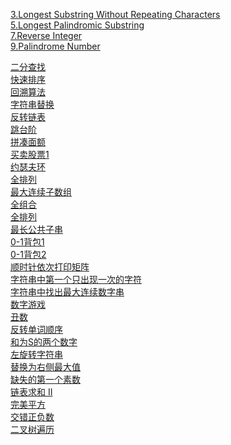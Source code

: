 
[3.Longest Substring Without Repeating Characters](https://github.com/kangdengfei/LeetCode/blob/master/src/main/java/LintCode100/Longest_Substring_Without_Repeating_Characters_3.java)<br>
[5.Longest Palindromic Substring](https://github.com/kangdengfei/LeetCode/blob/master/src/main/java/LintCode100/Longest_Palindromic_Substring_5.java)<br>
[7.Reverse Integer ](https://github.com/kangdengfei/LeetCode/blob/master/src/main/java/LintCode100/Reverse_Integer_7.java)<br>
[9.Palindrome Number](https://github.com/kangdengfei/LeetCode/blob/master/src/main/java/LeetCode1_100/Palindrome_Number_9.java)<br>

[二分查找](https://github.com/kangdengfei/Code/blob/master/src/main/java/BinarySearch.java)<br>
[快速排序](https://github.com/kangdengfei/Code/blob/master/src/main/java/QuickSort.java)<br>
[回溯算法](https://github.com/kangdengfei/Code/blob/master/src/main/java/Solution1.java)<br>
[字符串替换](https://github.com/kangdengfei/Code/blob/master/src/main/java/Solution3.java)<br>
[反转链表](https://github.com/kangdengfei/Code/blob/master/src/main/java/Solution4.java)<br>
[跳台阶](https://github.com/kangdengfei/Code/blob/master/src/main/java/Solution5.java)<br>
[拼凑面额](https://github.com/kangdengfei/Code/blob/master/src/main/java/Solution6.java)<br>
[买卖股票1](https://github.com/kangdengfei/Code/blob/master/src/main/java/Solution7.java)<br>
[约瑟夫环](https://github.com/kangdengfei/Code/blob/master/src/main/java/Solution8.java)<br>
[全排列](https://github.com/kangdengfei/Code/blob/master/src/main/java/Solution9.java)<br>
[最大连续子数组](https://github.com/kangdengfei/Code/blob/master/src/main/java/Solution10.java)<br>
[全组合](https://github.com/kangdengfei/Code/blob/master/src/main/java/Solution11.java)<br>
[全排列](https://github.com/kangdengfei/Code/blob/master/src/main/java/Solution12.java)<br>
[最长公共子串](https://github.com/kangdengfei/Code/blob/master/src/main/java/Solution13.java)<br>
[0-1背包1](https://github.com/kangdengfei/Code/blob/master/src/main/java/Solution14.java)<br>
[0-1背包2](https://github.com/kangdengfei/Code/blob/master/src/main/java/Solution15.java)<br>
[顺时针依次打印矩阵](https://github.com/kangdengfei/Code/blob/master/src/main/java/Solution17.java)<br>
[字符串中第一个只出现一次的字符](https://github.com/kangdengfei/Code/blob/master/src/main/java/Solution19.java)<br>
[字符串中找出最大连续数字串](https://github.com/kangdengfei/Code/blob/master/src/main/java/Solution20.java)<br>
[数字游戏](https://github.com/kangdengfei/Code/blob/master/src/main/java/Solution21.java)<br>
[丑数](https://github.com/kangdengfei/Code/blob/master/src/main/java/Solution22.java)<br>
[反转单词顺序](https://github.com/kangdengfei/Code/blob/master/src/main/java/Solution23.java)<br>
[和为S的两个数字](https://github.com/kangdengfei/Code/blob/master/src/main/java/Solution24.java)<br>
[左旋转字符串](https://github.com/kangdengfei/Code/blob/master/src/main/java/Solution25.java)<br>
[替换为右侧最大值](https://github.com/kangdengfei/Code/blob/master/src/main/java/Solution26.java)<br>
[缺失的第一个素数](https://github.com/kangdengfei/Code/blob/master/src/main/java/Solution27.java)<br>
[链表求和 II](https://github.com/kangdengfei/Code/blob/master/src/main/java/Solution28.java)<br>
[完美平方](https://github.com/kangdengfei/Code/blob/master/src/main/java/Solution29.java)<br>
[交错正负数](https://github.com/kangdengfei/Code/blob/master/src/main/java/Solution30.java)<br>
[二叉树遍历](https://github.com/kangdengfei/Code/blob/master/src/main/java/BinTreeTraverse.java)
